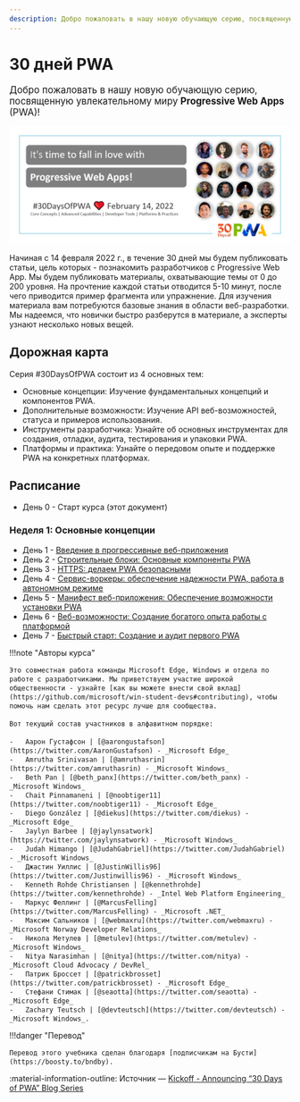 ```yaml
---
description: Добро пожаловать в нашу новую обучающую серию, посвященную увлекательному миру Progressive Web Apps (PWA)
---
```


# 30 дней PWA

<big>Добро пожаловать в нашу новую обучающую серию, посвященную увлекательному миру **Progressive Web Apps** (PWA)!</big>

![Пришло время влюбиться в PWA Баннер со списком авторов](_media/kickoff.jpg)

Начиная с 14 февраля 2022 г., в течение 30 дней мы будем публиковать статьи, цель которых - познакомить разработчиков с Progressive Web App. Мы будем публиковать материалы, охватывающие темы от 0 до 200 уровня. На прочтение каждой статьи отводится 5-10 минут, после чего приводится пример фрагмента или упражнение. Для изучения материала вам потребуются базовые знания в области веб-разработки. Мы надеемся, что новички быстро разберутся в материале, а эксперты узнают несколько новых вещей.

## Дорожная карта

Серия #30DaysOfPWA состоит из 4 основных тем:

-   Основные концепции: Изучение фундаментальных концепций и компонентов PWA.
-   Дополнительные возможности: Изучение API веб-возможностей, статуса и примеров использования.
-   Инструменты разработчика: Узнайте об основных инструментах для создания, отладки, аудита, тестирования и упаковки PWA.
-   Платформы и практика: Узнайте о передовом опыте и поддержке PWA на конкретных платформах.

## Расписание

-   День 0 - Старт курса (этот документ)

### Неделя 1: Основные концепции

-   День 1 - [Введение в прогрессивные веб-приложения](core-concepts/01.md)
-   День 2 - [Строительные блоки: Основные компоненты PWA](core-concepts/02.md)
-   День 3 - [HTTPS: делаем PWA безопасными](core-concepts/03.md)
-   День 4 - [Сервис-воркеры: обеспечение надежности PWA, работа в автономном режиме](core-concepts/04.md)
-   День 5 - [Манифест веб-приложения: Обеспечение возможности установки PWA](core-concepts/05.md)
-   День 6 - [Веб-возможности: Создание богатого опыта работы с платформой](core-concepts/06.md)
-   День 7 - [Быстрый старт: Создание и аудит первого PWA](core-concepts/07.md)

<!--

### Неделя 2: Дополнительные возможности

-   День 8 - [Знакомство с расширенными возможностями Progressive Web Apps](advanced-capabilities/01.md)
-   День 9 - [Создание ярлыков приложений](advanced-capabilities/02.md)
-   День 10 - [Совместное использование контента из приложения и с его помощью](advanced-capabilities/03.md)
-   День 11 - [Отображение содержимого в строке заголовка](advanced-capabilities/04.md)
-   День 12 - [Кэширование данных вашего приложения](advanced-capabilities/05.md)
-   День 13 - [Синхронизация данных приложения в фоновом режиме](advanced-capabilities/06.md)
-   День 14 - [Уведомление пользователей об обновлениях](advanced-capabilities/07.md)

### Неделя 3: Инструменты разработчика

-   День 15 - [Начало работы с инструментами](dev-tools/01.md)
-   День 16 - [Средства разработки](dev-tools/02.md)
-   День 17 - [Средства отладки (часть 1)](dev-tools/03.md)
-   День 18 - [Средства отладки (часть 2)](dev-tools/04.md)
-   День 19 - [Средства аудита](dev-tools/05.md)
-   День 20 - [Средства автоматизации тестирования](dev-tools/06.md)
-   День 21 - [Средства упаковки](dev-tools/07.md)

### Неделя 4: Платформы и практики

-   День 22 - [Устанавливаемость для PWA](platforms-practices/01.md)
-   День 23 - [Лучшие практики по взаимодействию с PWA](platforms-practices/02.md)
-   День 24 - [Распространение PWA](platforms-practices/03.md)
-   День 25 - [Лучшие практики для обеспечения надежности PWA](platforms-practices/04.md)
-   День 26 - [PWA и ремонтопригодность](platforms-practices/05.md)
-   День 27 - [Поддерживаемость PWA Часть 2: Веб-компонент](platforms-practices/06.md)
-   День 28 - [Лучшие практики для PWA UI/UX](platforms-practices/07.md)

### Подведение итогов

-   День 29 - В завершение мы публикуем [подведение итогов](summary.md), в котором обобщаем выводы, сделанные на этом пути, и указываем ресурсы и дальнейшие шаги, которые вы можете предпринять в дальнейшем.

-->

!!!note "Авторы курса"

    Это совместная работа команды Microsoft Edge, Windows и отдела по работе с разработчиками. Мы приветствуем участие широкой общественности - узнайте [как вы можете внести свой вклад](https://github.com/microsoft/win-student-devs#contributing), чтобы помочь нам сделать этот ресурс лучше для сообщества.

    Вот текущий состав участников в алфавитном порядке:

    -   Аарон Густафсон | [@aarongustafson](https://twitter.com/AaronGustafson) - _Microsoft Edge_
    -   Amrutha Srinivasan | [@amruthasrin](https://twitter.com/amruthasrin) - _Microsoft Windows_
    -   Beth Pan | [@beth_panx](https://twitter.com/beth_panx) - _Microsoft Windows_
    -   Chait Pinnamaneni | [@noobtiger11](https://twitter.com/noobtiger11) - _Microsoft Edge_
    -   Diego González | [@diekus](https://twitter.com/diekus) - _Microsoft Edge_
    -   Jaylyn Barbee | [@jaylynsatwork](https://twitter.com/jaylynsatwork) - _Microsoft Windows_
    -   Judah Himango | [@JudahGabriel](https://twitter.com/JudahGabriel) - _Microsoft Windows_
    -   Джастин Уиллис | [@JustinWillis96](https://twitter.com/Justinwillis96) - _Microsoft Windows_
    -   Kenneth Rohde Christiansen | [@kennethrohde](https://twitter.com/kennethrohde) - _Intel Web Platform Engineering_
    -   Маркус Феллинг | [@MarcusFelling](https://twitter.com/MarcusFelling) - _Microsoft .NET_
    -   Максим Сальников | [@webmaxru](https://twitter.com/webmaxru) - _Microsoft Norway Developer Relations_
    -   Никола Метулев | [@metulev](https://twitter.com/metulev) - _Microsoft Windows_
    -   Nitya Narasimhan | [@nitya](https://twitter.com/nitya) - _Microsoft Cloud Advocacy / DevRel_
    -   Патрик Броссет | [@patrickbrosset](https://twitter.com/patrickbrosset) - _Microsoft Edge_
    -   Стефани Стимак | [@seaotta](https://twitter.com/seaotta) - _Microsoft Edge_
    -   Zachary Teutsch | [@devteutsch](https://twitter.com/devteutsch) - _Microsoft Windows_.

!!!danger "Перевод"

    Перевод этого учебника сделан благодаря [подписчикам на Бусти](https://boosty.to/bndby).

:material-information-outline: Источник &mdash; [Kickoff - Announcing “30 Days of PWA” Blog Series](https://microsoft.github.io/win-student-devs/#/30DaysOfPWA/kickoff)
